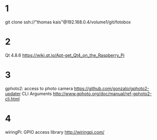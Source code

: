 # 1
git clone ssh://"thomas kais"@192.168.0.4/volume1/git/fotobox

# 2
Qt 4.8.6
https://wiki.qt.io/Apt-get_Qt4_on_the_Raspberry_Pi

# 3
gphoto2: access to photo camera
https://github.com/gonzalo/gphoto2-updater
CLI Arguments
http://www.gphoto.org/doc/manual/ref-gphoto2-cli.html

# 4
wiringPi: GPIO access library
http://wiringpi.com/
